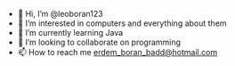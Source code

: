 - 👋 Hi, I’m @leoboran123
- 👀 I’m interested in computers and everything about them
- 🌱 I’m currently learning Java
- 💞️ I’m looking to collaborate on programming
- 📫 How to reach me erdem_boran_badd@hotmail.com 

<!---
leoboran123/leoboran123 is a ✨ special ✨ repository because its `README.md` (this file) appears on your GitHub profile.
You can click the Preview link to take a look at your changes.
--->
